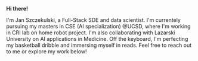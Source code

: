 **Hi there!**

I'm Jan Szczekulski, a Full-Stack SDE and data scientist. I'm currentely pursuing my masters in CSE (AI specialization) @UCSD, where I'm working in CRI lab on home robot project. I'm also collaborating with Lazarski University on AI applications in Medicine. Off the keyboard, I'm perfecting my basketball dribble and immersing myself in reads. Feel free to reach out to me or explore my work below!